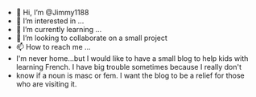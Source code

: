 - 👋 Hi, I’m @Jimmy1188
- 👀 I’m interested in ...
- 🌱 I’m currently learning ...
- 💞️ I’m looking to collaborate on a small project
- 📫 How to reach me ...
- I'm never home...but I would like to have a small blog to help kids with learning French. I have big trouble sometimes because I really don't
-  know if a noun is masc or fem. I want the blog to be a relief for those who are visiting it.
<!---
Jimmy1188/Jimmy1188 is a ✨ special ✨ repository because its `README.md` (this file) appears on your GitHub profile.
You can click the Preview link to take a look at your changes.
--->
